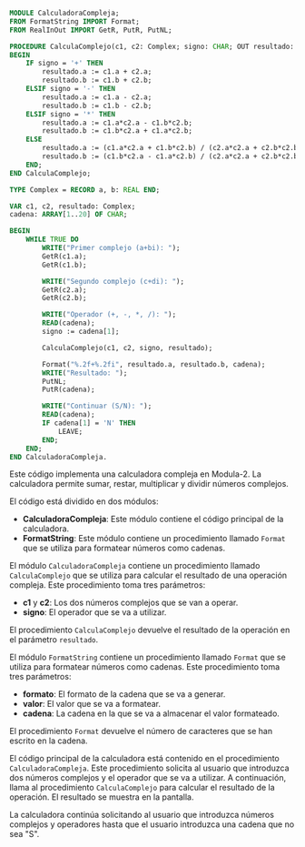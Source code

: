 ```modula-2
MODULE CalculadoraCompleja;
FROM FormatString IMPORT Format;
FROM RealInOut IMPORT GetR, PutR, PutNL;

PROCEDURE CalculaComplejo(c1, c2: Complex; signo: CHAR; OUT resultado: Complex);
BEGIN
    IF signo = '+' THEN
        resultado.a := c1.a + c2.a;
        resultado.b := c1.b + c2.b;
    ELSIF signo = '-' THEN
        resultado.a := c1.a - c2.a;
        resultado.b := c1.b - c2.b;
    ELSIF signo = '*' THEN
        resultado.a := c1.a*c2.a - c1.b*c2.b;
        resultado.b := c1.b*c2.a + c1.a*c2.b;
    ELSE
        resultado.a := (c1.a*c2.a + c1.b*c2.b) / (c2.a*c2.a + c2.b*c2.b);
        resultado.b := (c1.b*c2.a - c1.a*c2.b) / (c2.a*c2.a + c2.b*c2.b);
    END;
END CalculaComplejo;

TYPE Complex = RECORD a, b: REAL END;

VAR c1, c2, resultado: Complex;
cadena: ARRAY[1..20] OF CHAR;

BEGIN
    WHILE TRUE DO
        WRITE("Primer complejo (a+bi): ");
        GetR(c1.a);
        GetR(c1.b);

        WRITE("Segundo complejo (c+di): ");
        GetR(c2.a);
        GetR(c2.b);

        WRITE("Operador (+, -, *, /): ");
        READ(cadena);
        signo := cadena[1];

        CalculaComplejo(c1, c2, signo, resultado);

        Format("%.2f+%.2fi", resultado.a, resultado.b, cadena);
        WRITE("Resultado: ");
        PutNL;
        PutR(cadena);

        WRITE("Continuar (S/N): ");
        READ(cadena);
        IF cadena[1] = 'N' THEN
            LEAVE;
        END;
    END;
END CalculadoraCompleja.
```

Este código implementa una calculadora compleja en Modula-2. La calculadora permite sumar, restar, multiplicar y dividir números complejos.

El código está dividido en dos módulos:

* **CalculadoraCompleja**: Este módulo contiene el código principal de la calculadora.
* **FormatString**: Este módulo contiene un procedimiento llamado `Format` que se utiliza para formatear números como cadenas.

El módulo `CalculadoraCompleja` contiene un procedimiento llamado `CalculaComplejo` que se utiliza para calcular el resultado de una operación compleja. Este procedimiento toma tres parámetros:

* **c1** y **c2**: Los dos números complejos que se van a operar.
* **signo**: El operador que se va a utilizar.

El procedimiento `CalculaComplejo` devuelve el resultado de la operación en el parámetro `resultado`.

El módulo `FormatString` contiene un procedimiento llamado `Format` que se utiliza para formatear números como cadenas. Este procedimiento toma tres parámetros:

* **formato**: El formato de la cadena que se va a generar.
* **valor**: El valor que se va a formatear.
* **cadena**: La cadena en la que se va a almacenar el valor formateado.

El procedimiento `Format` devuelve el número de caracteres que se han escrito en la cadena.

El código principal de la calculadora está contenido en el procedimiento `CalculadoraCompleja`. Este procedimiento solicita al usuario que introduzca dos números complejos y el operador que se va a utilizar. A continuación, llama al procedimiento `CalculaComplejo` para calcular el resultado de la operación. El resultado se muestra en la pantalla.

La calculadora continúa solicitando al usuario que introduzca números complejos y operadores hasta que el usuario introduzca una cadena que no sea "S".